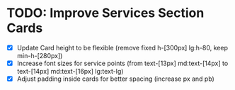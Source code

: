 # TODO: Improve Services Section Cards

- [x] Update Card height to be flexible (remove fixed h-[300px] lg:h-80, keep min-h-[280px])
- [x] Increase font sizes for service points (from text-[13px] md:text-[14px] to text-[14px] md:text-[16px] lg:text-lg)
- [x] Adjust padding inside cards for better spacing (increase px and pb)
